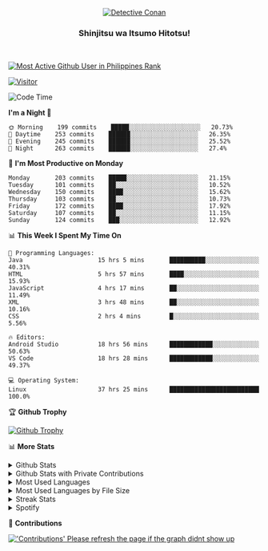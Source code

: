 <p align="center">
<a href="https://mrepol742.github.io">
  <img alt="Detective Conan" src="https://mrepol742-gif-randomizer.vercel.app/api" /> 
  </a> 
  <h3 align="center">Shinjitsu wa Itsumo Hitotsu!</h3>
</p>
<br>

 
[![Most Active Github User in Philippines Rank](https://enibdhv97zm33sz.m.pipedream.net)](https://mrepol742.github.io)

[![Visitor](https://visitor-badge.glitch.me/badge?page_id=mrepol742)](https:/mrepol742.github.io)

[comment]: <> (This is a automated generated Data from github action workflow)
[comment]: <> (START OF GENERATED DATA)

<!--START_SECTION:waka-->
![Code Time](http://img.shields.io/badge/Code%20Time-396%20hrs%209%20mins-blue)

**I'm a Night 🦉** 

```text
🌞 Morning    199 commits    █████░░░░░░░░░░░░░░░░░░░░   20.73% 
🌆 Daytime    253 commits    ██████░░░░░░░░░░░░░░░░░░░   26.35% 
🌃 Evening    245 commits    ██████░░░░░░░░░░░░░░░░░░░   25.52% 
🌙 Night      263 commits    ██████░░░░░░░░░░░░░░░░░░░   27.4%

```
📅 **I'm Most Productive on Monday** 

```text
Monday       203 commits    █████░░░░░░░░░░░░░░░░░░░░   21.15% 
Tuesday      101 commits    ██░░░░░░░░░░░░░░░░░░░░░░░   10.52% 
Wednesday    150 commits    ████░░░░░░░░░░░░░░░░░░░░░   15.62% 
Thursday     103 commits    ██░░░░░░░░░░░░░░░░░░░░░░░   10.73% 
Friday       172 commits    ████░░░░░░░░░░░░░░░░░░░░░   17.92% 
Saturday     107 commits    ██░░░░░░░░░░░░░░░░░░░░░░░   11.15% 
Sunday       124 commits    ███░░░░░░░░░░░░░░░░░░░░░░   12.92%

```


📊 **This Week I Spent My Time On** 

```text
💬 Programming Languages: 
Java                     15 hrs 5 mins       ██████████░░░░░░░░░░░░░░░   40.31% 
HTML                     5 hrs 57 mins       ████░░░░░░░░░░░░░░░░░░░░░   15.93% 
JavaScript               4 hrs 17 mins       ██░░░░░░░░░░░░░░░░░░░░░░░   11.49% 
XML                      3 hrs 48 mins       ██░░░░░░░░░░░░░░░░░░░░░░░   10.16% 
CSS                      2 hrs 4 mins        █░░░░░░░░░░░░░░░░░░░░░░░░   5.56%

🔥 Editors: 
Android Studio           18 hrs 56 mins      ████████████░░░░░░░░░░░░░   50.63% 
VS Code                  18 hrs 28 mins      ████████████░░░░░░░░░░░░░   49.37%

💻 Operating System: 
Linux                    37 hrs 25 mins      █████████████████████████   100.0%

```


<!--END_SECTION:waka-->

[comment]: <> (END OF GENERATED DATA)

<p>

🏆 **Github Trophy**
  
<a href="https://mrepol742.github.io">
<img alt="Github Trophy" src="https://github-profile-trophy.vercel.app/?username=mrepol742&theme=gruvbox">
</a>
</p>

<p>

📊 **More Stats**
  
<details>
  <summary>Github Stats</summary>
  <br>
  <a href="https://mrepol742.github.io">
  <img alt="Github Stats" src="https://github-readme-stats.vercel.app/api?username=mrepol742&show_icons=true&count_private=true&theme=gruvbox">
</a>  
  
</details> 
  
  <details>
  <summary>Github Stats with Private Contributions</summary>
  <br>
 <a href="https://mrepol742.github.io">
<img alt="Github Stats with Private Contributions" src="https://mrepol742.github.io/github-stats/generated/overview.svg">
</a>
</details>
  
<details>
  <summary>Most Used Languages</summary>
  <br>
 <a href="https://mrepol742.github.io">
<img alt="Most Used Languages" src="https://github-readme-stats.vercel.app/api/top-langs/?username=mrepol742&layout=compact&include_all_commits=true&&count_private=true&langs_count=20&theme=gruvbox">
</a>
</details>

 <details>
  <summary>Most Used Languages by File Size</summary>
  <br>
 <a href="https://mrepol742.github.io">
<img alt="Most Used Languages by File Size" src="https://mrepol742.github.io/github-stats/generated/languages.svg">
</a>
</details>

<details>
  <summary>Streak Stats</summary>
  <br>
<a href="https://mrepol742.github.io">
<img alt="'Streak Stats' Please refresh the page if the stats didnt show up" src="https://mrepol742-streak-stats.herokuapp.com/?user=mrepol742&theme=gruvbox">
</a>
</p>
</details>
<details>
  <summary>Spotify</summary>
  <br>
<a href="https://mrepol742.github.io">
<img alt="Spotify" src="https://spotify-recently-played-readme.vercel.app/api?user=7xx9e7hwq1qyown0m4ut78pcz&count=10&unique=true">
</a>
</p>
</details>


📜 **Contributions**
  
<a href="https://mrepol742.github.io">
<img alt="'Contributions' Please refresh the page if the graph didnt show up" src="https://mrepol742-activity-graph.herokuapp.com/graph?username=mrepol742&theme=github&hide_border=true">
</a>
</p>
